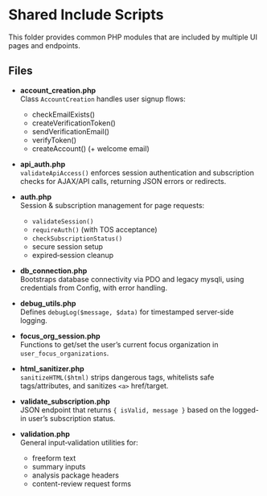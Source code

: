 # Shared Include Scripts

This folder provides common PHP modules that are included by multiple UI pages and endpoints.

## Files

- **account_creation.php**  
  Class `AccountCreation` handles user signup flows:  
  - checkEmailExists()  
  - createVerificationToken()  
  - sendVerificationEmail()  
  - verifyToken()  
  - createAccount() (+ welcome email)

- **api_auth.php**  
  `validateApiAccess()` enforces session authentication and subscription checks for AJAX/API calls, returning JSON errors or redirects.

- **auth.php**  
  Session & subscription management for page requests:  
  - `validateSession()`  
  - `requireAuth()` (with TOS acceptance)  
  - `checkSubscriptionStatus()`  
  - secure session setup  
  - expired‐session cleanup

- **db_connection.php**  
  Bootstraps database connectivity via PDO and legacy mysqli, using credentials from Config, with error handling.

- **debug_utils.php**  
  Defines `debugLog($message, $data)` for timestamped server‐side logging.

- **focus_org_session.php**  
  Functions to get/set the user’s current focus organization in `user_focus_organizations`.

- **html_sanitizer.php**  
  `sanitizeHTML($html)` strips dangerous tags, whitelists safe tags/attributes, and sanitizes `<a>` href/target.

- **validate_subscription.php**  
  JSON endpoint that returns `{ isValid, message }` based on the logged-in user’s subscription status.

- **validation.php**  
  General input‐validation utilities for:  
  - freeform text  
  - summary inputs  
  - analysis package headers  
  - content-review request forms
